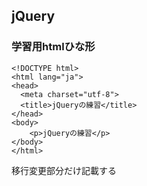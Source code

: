 ## jQuery

### 学習用htmlひな形

```
<!DOCTYPE html>
<html lang="ja">
<head>
  <meta charset="utf-8">
  <title>jQueryの練習</title>
</head>
<body>
    <p>jQueryの練習</p>
</body>
</html>
```

移行変更部分だけ記載する




```
```
